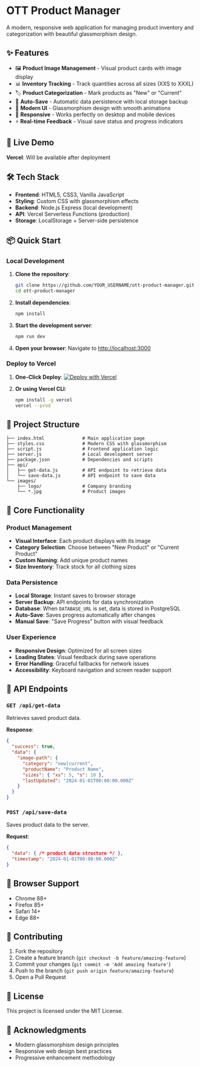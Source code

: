 # OTT Product Manager

A modern, responsive web application for managing product inventory and categorization with beautiful glassmorphism design.

## ✨ Features

- 🖼️ **Product Image Management** - Visual product cards with image display
- 📊 **Inventory Tracking** - Track quantities across all sizes (XXS to XXXL)
- 🏷️ **Product Categorization** - Mark products as "New" or "Current"
- 💾 **Auto-Save** - Automatic data persistence with local storage backup
- 🎨 **Modern UI** - Glassmorphism design with smooth animations
- 📱 **Responsive** - Works perfectly on desktop and mobile devices
- ⚡ **Real-time Feedback** - Visual save status and progress indicators

## 🚀 Live Demo

**Vercel**: Will be available after deployment

## 🛠️ Tech Stack

- **Frontend**: HTML5, CSS3, Vanilla JavaScript
- **Styling**: Custom CSS with glassmorphism effects
- **Backend**: Node.js Express (local development)
- **API**: Vercel Serverless Functions (production)
- **Storage**: LocalStorage + Server-side persistence

## 📦 Quick Start

### Local Development

1. **Clone the repository**:
   ```bash
   git clone https://github.com/YOUR_USERNAME/ott-product-manager.git
   cd ott-product-manager
   ```

2. **Install dependencies**:
   ```bash
   npm install
   ```

3. **Start the development server**:
   ```bash
   npm run dev
   ```

4. **Open your browser**:
   Navigate to [http://localhost:3000](http://localhost:3000)

### Deploy to Vercel

1. **One-Click Deploy**:
   [![Deploy with Vercel](https://vercel.com/button)](https://vercel.com/new/clone?repository-url=https://github.com/YOUR_USERNAME/ott-product-manager)

2. **Or using Vercel CLI**:
   ```bash
   npm install -g vercel
   vercel --prod
   ```

## 📁 Project Structure

```
├── index.html              # Main application page
├── styles.css              # Modern CSS with glassmorphism
├── script.js               # Frontend application logic
├── server.js               # Local development server
├── package.json            # Dependencies and scripts
├── api/
│   ├── get-data.js         # API endpoint to retrieve data
│   └── save-data.js        # API endpoint to save data
└── images/
    ├── logo/               # Company branding
    └── *.jpg               # Product images
```

## 🎯 Core Functionality

### Product Management
- **Visual Interface**: Each product displays with its image
- **Category Selection**: Choose between "New Product" or "Current Product"
- **Custom Naming**: Add unique product names
- **Size Inventory**: Track stock for all clothing sizes

### Data Persistence
- **Local Storage**: Instant saves to browser storage
- **Server Backup**: API endpoints for data synchronization
- **Database**: When `DATABASE_URL` is set, data is stored in PostgreSQL
- **Auto-Save**: Saves progress automatically after changes
- **Manual Save**: "Save Progress" button with visual feedback

### User Experience
- **Responsive Design**: Optimized for all screen sizes
- **Loading States**: Visual feedback during save operations
- **Error Handling**: Graceful fallbacks for network issues
- **Accessibility**: Keyboard navigation and screen reader support

## 🔧 API Endpoints

### `GET /api/get-data`
Retrieves saved product data.

**Response**:
```json
{
  "success": true,
  "data": {
    "image-path": {
      "category": "new|current",
      "productName": "Product Name",
      "sizes": { "xs": 5, "s": 10 },
      "lastUpdated": "2024-01-01T00:00:00.000Z"
    }
  }
}
```

### `POST /api/save-data`
Saves product data to the server.

**Request**:
```json
{
  "data": { /* product data structure */ },
  "timestamp": "2024-01-01T00:00:00.000Z"
}
```

## 📱 Browser Support

- Chrome 88+
- Firefox 85+
- Safari 14+
- Edge 88+

## 🤝 Contributing

1. Fork the repository
2. Create a feature branch (`git checkout -b feature/amazing-feature`)
3. Commit your changes (`git commit -m 'Add amazing feature'`)
4. Push to the branch (`git push origin feature/amazing-feature`)
5. Open a Pull Request

## 📄 License

This project is licensed under the MIT License.

## 🙏 Acknowledgments

- Modern glassmorphism design principles
- Responsive web design best practices
- Progressive enhancement methodology
